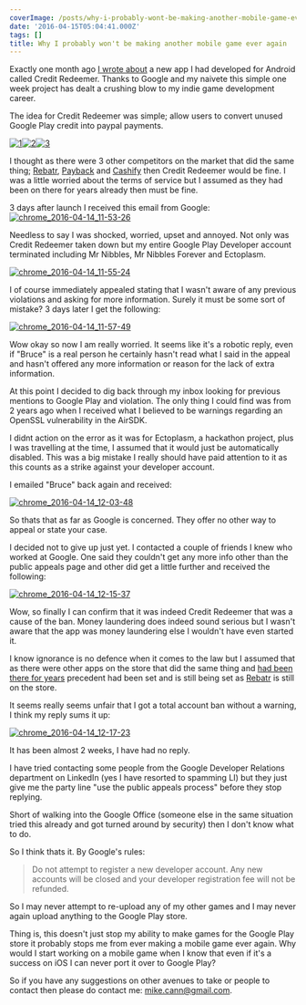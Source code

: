 ```yaml
---
coverImage: /posts/why-i-probably-wont-be-making-another-mobile-game-ever-again/cover.jpg
date: '2016-04-15T05:04:41.000Z'
tags: []
title: Why I probably won't be making another mobile game ever again
---
```


Exactly one month ago [I wrote about](https://www.mikecann.co.uk/myprojects/credit-redeemer/introducing-my-new-android-app-credit-redeemer/) a new app I had developed for Android called Credit Redeemer. Thanks to Google and my naivete this simple one week project has dealt a crushing blow to my indie game development career.

<!-- more -->

The idea for Credit Redeemer was simple; allow users to convert unused Google Play credit into paypal payments.

[![1](https://www.mikecann.co.uk/wp-content/uploads/2016/03/1-169x300.png)](https://www.mikecann.co.uk/wp-content/uploads/2016/03/1.png)[![2](https://www.mikecann.co.uk/wp-content/uploads/2016/03/2-169x300.png)](https://www.mikecann.co.uk/wp-content/uploads/2016/03/2.png)[![3](https://www.mikecann.co.uk/wp-content/uploads/2016/03/3-169x300.png)](https://www.mikecann.co.uk/wp-content/uploads/2016/03/3.png)

I thought as there were 3 other competitors on the market that did the same thing; [Rebatr](https://www.dropbox.com/s/b5u1085d1cfzcl9/chrome_2016-03-16_08-25-29.png?dl=0), [Payback](https://www.dropbox.com/s/5metv3e2ty7ory9/chrome_2016-03-16_08-24-24.png?dl=0) and [Cashify](https://www.dropbox.com/s/jt7orkoge3nou5l/chrome_2016-03-16_08-26-32.png?dl=0) then Credit Redeemer would be fine. I was a little worried about the terms of service but I assumed as they had been on there for years already then must be fine.

3 days after launch I received this email from Google:
[![chrome_2016-04-14_11-53-26](https://www.mikecann.co.uk/wp-content/uploads/2016/04/chrome_2016-04-14_11-53-26.png)](https://www.mikecann.co.uk/wp-content/uploads/2016/04/chrome_2016-04-14_11-53-26.png)

Needless to say I was shocked, worried, upset and annoyed. Not only was Credit Redeemer taken down but my entire Google Play Developer account terminated including Mr Nibbles, Mr Nibbles Forever and Ectoplasm.

[![chrome_2016-04-14_11-55-24](https://www.mikecann.co.uk/wp-content/uploads/2016/04/chrome_2016-04-14_11-55-24.png)](https://www.mikecann.co.uk/wp-content/uploads/2016/04/chrome_2016-04-14_11-55-24.png)

I of course immediately appealed stating that I wasn't aware of any previous violations and asking for more information. Surely it must be some sort of mistake? 3 days later I get the following:

[![chrome_2016-04-14_11-57-49](https://www.mikecann.co.uk/wp-content/uploads/2016/04/chrome_2016-04-14_11-57-49.png)](https://www.mikecann.co.uk/wp-content/uploads/2016/04/chrome_2016-04-14_11-57-49.png)

Wow okay so now I am really worried. It seems like it's a robotic reply, even if "Bruce" is a real person he certainly hasn't read what I said in the appeal and hasn't offered any more information or reason for the lack of extra information.

At this point I decided to dig back through my inbox looking for previous mentions to Google Play and violation. The only thing I could find was from 2 years ago when I received what I believed to be warnings regarding an OpenSSL vulnerability in the AirSDK.

I didnt action on the error as it was for Ectoplasm, a hackathon project, plus I was travelling at the time, I assumed that it would just be automatically disabled. This was a big mistake I really should have paid attention to it as this counts as a strike against your developer account.

I emailed "Bruce" back again and received:

[![chrome_2016-04-14_12-03-48](https://www.mikecann.co.uk/wp-content/uploads/2016/04/chrome_2016-04-14_12-03-48.png)](https://www.mikecann.co.uk/wp-content/uploads/2016/04/chrome_2016-04-14_12-03-48.png)

So thats that as far as Google is concerned. They offer no other way to appeal or state your case.

I decided not to give up just yet. I contacted a couple of friends I knew who worked at Google. One said they couldn't get any more info other than the public appeals page and other did get a little further and received the following:

[![chrome_2016-04-14_12-15-37](https://www.mikecann.co.uk/wp-content/uploads/2016/04/chrome_2016-04-14_12-15-37.png)](https://www.mikecann.co.uk/wp-content/uploads/2016/04/chrome_2016-04-14_12-15-37.png)

Wow, so finally I can confirm that it was indeed Credit Redeemer that was a cause of the ban. Money laundering does indeed sound serious but I wasn't aware that the app was money laundering else I wouldn't have even started it.

I know ignorance is no defence when it comes to the law but I assumed that as there were other apps on the store that did the same thing and [had been there for years](https://play.google.com/store/apps/details?id=com.anzurlabs.pirate&hl=en) precedent had been set and is still being set as [Rebatr](https://play.google.com/store/apps/details?id=com.anzurlabs.pirate&hl=en) is still on the store.

It seems really seems unfair that I got a total account ban without a warning, I think my reply sums it up:

[![chrome_2016-04-14_12-17-23](https://www.mikecann.co.uk/wp-content/uploads/2016/04/chrome_2016-04-14_12-17-23.png)](https://www.mikecann.co.uk/wp-content/uploads/2016/04/chrome_2016-04-14_12-17-23.png)

It has been almost 2 weeks, I have had no reply.

I have tried contacting some people from the Google Developer Relations department on LinkedIn (yes I have resorted to spamming LI) but they just give me the party line "use the public appeals process" before they stop replying.

Short of walking into the Google Office (someone else in the same situation tried this already and got turned around by security) then I don't know what to do.

So I think thats it. By Google's rules:

> Do not attempt to register a new developer account. Any new accounts will be closed and your developer registration fee will not be refunded.

So I may never attempt to re-upload any of my other games and I may never again upload anything to the Google Play store.

Thing is, this doesn't just stop my ability to make games for the Google Play store it probably stops me from ever making a mobile game ever again. Why would I start working on a mobile game when I know that even if it's a success on iOS I can never port it over to Google Play?

So if you have any suggestions on other avenues to take or people to contact then please do contact me: mike.cann@gmail.com.
